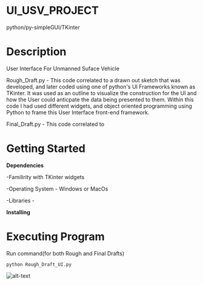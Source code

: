 # UI_USV_PROJECT
python/py-simpleGUI/TKinter

# Description
User Interface For Unmanned Suface Vehicle

Rough_Draft.py - This code correlated to a drawn out sketch that was developed, and later coded using one of python's UI Frameworks known as TKinter. It was used as an outline to visualize the construction for the UI and how the User could anticpate the data being presented to them. Within this code I had used different widgets, and object oriented programming using Python to frame this User Interface front-end framework. 

Final_Draft.py - This code correlated to 


# Getting Started

**Dependencies**

-Familirity with TKinter widgets

-Operating System - Windows or MacOs

-Libraries - 

**Installing**



# Executing Program

Run command(for both Rough and Final Drafts)

`python Rough_Draft_UI.py` 

![alt-text](http://g.recordit.co/s3S2XzqdHi.gif)
